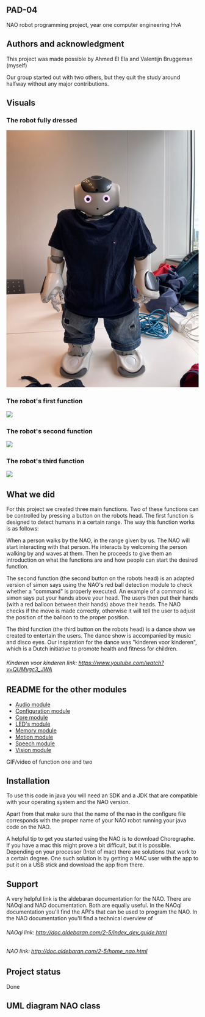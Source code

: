 ## PAD-04
NAO robot programming project, year one computer engineering HvA

## Authors and acknowledgment
This project was made possible by Ahmed El Ela and Valentijn Bruggeman (myself)

Our group started out with two others, but they quit the study around halfway without any major contributions.


## Visuals
### The robot fully dressed
![](src/img/NAO.png)

### The robot's first function
![](src/img/intro.gif)

### The robot's second function
![](src/img/simonSays.gif)

### The robot's third function
![](src/img/kvk.gif)

## What we did
For this project we created three main functions. Two of these functions can be controlled by pressing a button on 
the robots head. The first function is designed to detect humans in a certain range. The way this function works 
is as follows:

When a person walks by the NAO, in the range given by us. The NAO will start interacting with that person. He 
interacts by welcoming the person walking by and waves at them. Then he proceeds to give them an introduction on what 
the functions are and how people can start the desired function.

The second function (the second button on the robots head) is an adapted version of simon says using the NAO's red 
ball detection module to check whether a "command" is properly executed. An example of a command is: simon says put 
your hands above your head. The users then put their hands (with a red balloon between their hands) above their heads. 
The NAO checks if the move is made correctly, otherwise it will tell the user to adjust the position of the balloon to 
the proper position.

The third function (the third button on the robots head) is a dance show we created to entertain the users. The dance 
show is accompanied by music and disco eyes. Our inspiration for the dance was "kinderen voor kinderen", which is a 
Dutch initiative to promote health and fitness for children.

 
###### Kinderen voor kinderen link: https://www.youtube.com/watch?v=QUMygc3_JWA

## README for the other modules

* [Audio module](./src/audio)
* [Configuration module](./src/configuration)
* [Core module](./src/core)
* [LED's module](./src/leds)
* [Memory module](./src/memory)
* [Motion module](./src/motion)
* [Speech module](./src/speech)
* [Vision module](./src/vision)


GIF/video of function one and two

## Installation
To use this code in java you will need an SDK and a JDK that are compatible with your operating system and the NAO 
version. 

Apart from that make sure that the name of the nao in the configure file corresponds with the proper name of your 
NAO robot running your java code on the NAO.

A helpful tip to get you started using the NAO is to download Choregraphe. If you have a mac this might prove a bit
difficult, but it is possible. Depending on your processor (Intel of mac) there are solutions that work to a certain
degree. One such solution is by getting a MAC user with the app to put it on a USB stick and download the app from 
there.

## Support
A very helpful link is the aldebaran documentation for the NAO. There are NAOqi and NAO documentation. Both are 
equally useful. In the NAOqi documentation you'll find the API's that can be used to program the NAO. In the NAO 
documentation you'll find a technical overview of 

###### NAOqi link: http://doc.aldebaran.com/2-5/index_dev_guide.html
###### NAO link: http://doc.aldebaran.com/2-5/home_nao.html

## Project status
Done

## UML diagram NAO class
